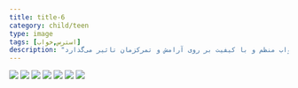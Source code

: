 ```yaml
---
title: title-6
category: child/teen
type: image
tags: [استرس,خواب]
description: "خواب منظم و با کیفیت بر روی آرامش و تمرکزمان تاثیر می‌گذارد"
---
```


![](../../static/images/teen-sleep-1.webp)
![](../../static/images/teen-sleep-2.webp)
![](../../static/images/teen-sleep-3.webp)
![](../../static/images/teen-sleep-4.webp)
![](../../static/images/teen-sleep-5.webp)
![](../../static/images/teen-sleep-6.webp)
![](../../static/images/teen-sleep-7.webp)